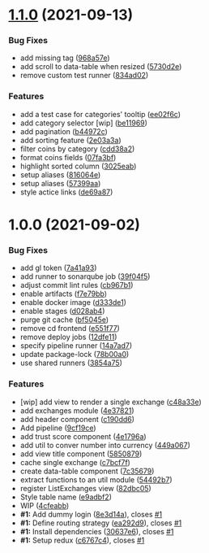 # [1.1.0](https://gitlab.com/firmino.changani/coingecko-dashboard-copycat-react/compare/v1.0.0...v1.1.0) (2021-09-13)


### Bug Fixes

* add missing  tag ([968a57e](https://gitlab.com/firmino.changani/coingecko-dashboard-copycat-react/commit/968a57e67b956cb5d27fb8d0ceb8d1ae3711e0a7))
* add scroll to data-table when resized ([5730d2e](https://gitlab.com/firmino.changani/coingecko-dashboard-copycat-react/commit/5730d2ece6e538aca10201aaf1f067eab75d653b))
* remove custom test runner ([834ad02](https://gitlab.com/firmino.changani/coingecko-dashboard-copycat-react/commit/834ad02d80f1631a1480689b05d7293f0a785b42))


### Features

* add a test case for categories' tooltip ([ee02f6c](https://gitlab.com/firmino.changani/coingecko-dashboard-copycat-react/commit/ee02f6c44d1e21a71166d9aa04aa6cf3cac5df08))
* add category selector [wip] ([be11969](https://gitlab.com/firmino.changani/coingecko-dashboard-copycat-react/commit/be11969c1b57227c0af7fb721ea1faf6267ffb9f))
* add pagination ([b44972c](https://gitlab.com/firmino.changani/coingecko-dashboard-copycat-react/commit/b44972ca0e5e821b5086c7a8e160234737cfd508))
* add sorting feature ([2e03a3a](https://gitlab.com/firmino.changani/coingecko-dashboard-copycat-react/commit/2e03a3aa8994bb4dfbb843149e2b504d36052a9e))
* filter coins by category ([cdd38a2](https://gitlab.com/firmino.changani/coingecko-dashboard-copycat-react/commit/cdd38a2bed86f98ff0a38235c284b14a747a13c3))
* format coins fields ([07fa3bf](https://gitlab.com/firmino.changani/coingecko-dashboard-copycat-react/commit/07fa3bfde399fb3c2fb52993cadd24a87b537848))
* highlight sorted column ([3025eab](https://gitlab.com/firmino.changani/coingecko-dashboard-copycat-react/commit/3025eabb029c805221ada5f25f6e8956db7a0611))
* setup aliases ([816064e](https://gitlab.com/firmino.changani/coingecko-dashboard-copycat-react/commit/816064e0dfa8395c879f678d6fc0db4083a1c1db))
* setup aliases ([57399aa](https://gitlab.com/firmino.changani/coingecko-dashboard-copycat-react/commit/57399aac60bd500f8ae0a9f688904ee193a047ab))
* style actice links ([de69a87](https://gitlab.com/firmino.changani/coingecko-dashboard-copycat-react/commit/de69a87bc1f0b24551637e2109b0c492da90bc21))

# 1.0.0 (2021-09-02)


### Bug Fixes

* add gl token ([7a41a93](https://gitlab.com/firmino.changani/coingecko-dashboard-copycat-react/commit/7a41a93e5960642e5cf91e062fdb947b3090466a))
* add runner to sonarqube job ([39f04f5](https://gitlab.com/firmino.changani/coingecko-dashboard-copycat-react/commit/39f04f55cf74199aa1f8ed786985ae1a715e3cd1))
* adjust commit lint rules ([cb967b1](https://gitlab.com/firmino.changani/coingecko-dashboard-copycat-react/commit/cb967b14b2c4b96945bba1890e632a4349fc646d))
* enable artifacts ([f7e79bb](https://gitlab.com/firmino.changani/coingecko-dashboard-copycat-react/commit/f7e79bba51f46e5b3708420126f34698d8a6d2c2))
* enable docker image ([d333de1](https://gitlab.com/firmino.changani/coingecko-dashboard-copycat-react/commit/d333de131d1beff4d0a9db28de323cde6bb18ca9))
* enable stages ([d028ab4](https://gitlab.com/firmino.changani/coingecko-dashboard-copycat-react/commit/d028ab42c14856cf22959e65d0fd6a85bc319476))
* purge git cache ([bf5045e](https://gitlab.com/firmino.changani/coingecko-dashboard-copycat-react/commit/bf5045e75d2af6b5d4b8dfd7ceb2944ab0af8539))
* remove cd frontend ([e551f77](https://gitlab.com/firmino.changani/coingecko-dashboard-copycat-react/commit/e551f773963924429705e97f2dea90e90be34a54))
* remove deploy jobs ([12dfe11](https://gitlab.com/firmino.changani/coingecko-dashboard-copycat-react/commit/12dfe11644037fecd037bcb85d0b7594415b6416))
* specify pipeline runner ([14a7ad7](https://gitlab.com/firmino.changani/coingecko-dashboard-copycat-react/commit/14a7ad7e13e7ec2ad72297716ab5c3f35abdaaa5))
* update package-lock ([78b00a0](https://gitlab.com/firmino.changani/coingecko-dashboard-copycat-react/commit/78b00a0c17a8f09d194b2fa361afbe883e4fffaa))
* use shared runners ([3854a75](https://gitlab.com/firmino.changani/coingecko-dashboard-copycat-react/commit/3854a7508c1b9f4072baae1d0d6b20d2cf4d1ee9))


### Features

* [wip] add view to render a single exchange ([c48a33e](https://gitlab.com/firmino.changani/coingecko-dashboard-copycat-react/commit/c48a33ef63a778a26e9bfac4265a0b4093e6dafe))
* add exchanges module ([4e37821](https://gitlab.com/firmino.changani/coingecko-dashboard-copycat-react/commit/4e37821b4ad3106d75c7c7c70b8dc26f3ea1c43b))
* add header component ([c190dd6](https://gitlab.com/firmino.changani/coingecko-dashboard-copycat-react/commit/c190dd6b3e57e3ea7ef2788f1ba5329fdef9beed))
* Add pipeline ([9cf19ce](https://gitlab.com/firmino.changani/coingecko-dashboard-copycat-react/commit/9cf19ce5dae881b9c3dbc5c3df8ea634b33ad2a1))
* add trust score component ([4e1796a](https://gitlab.com/firmino.changani/coingecko-dashboard-copycat-react/commit/4e1796a1c2e53480c768f47d61bfcf0c994c0602))
* add util to conver number into currency ([449a067](https://gitlab.com/firmino.changani/coingecko-dashboard-copycat-react/commit/449a0679acd7065b672b4be2e104f039c5bbeac7))
* add view title component ([5850879](https://gitlab.com/firmino.changani/coingecko-dashboard-copycat-react/commit/58508798655a4c48eed3061b8f856fa9b1d38040))
* cache single exchange ([c7bcf7f](https://gitlab.com/firmino.changani/coingecko-dashboard-copycat-react/commit/c7bcf7f24785ca34360ec156603b36c676837f26))
* create data-table component ([7c35679](https://gitlab.com/firmino.changani/coingecko-dashboard-copycat-react/commit/7c35679c329e47090ee2f1228305792ac8b4f93d))
* extract functions to an util module ([54492b7](https://gitlab.com/firmino.changani/coingecko-dashboard-copycat-react/commit/54492b7aa0051e4d0599889447e44614873c06d0))
* register ListExchanges view ([82dbc05](https://gitlab.com/firmino.changani/coingecko-dashboard-copycat-react/commit/82dbc058d1167076bc27f98af850a28591727d06))
* Style table name ([e9adbf2](https://gitlab.com/firmino.changani/coingecko-dashboard-copycat-react/commit/e9adbf2e1cd7ad3f04e623dbd9d6af7b8309e7be))
* WIP ([4cfeabb](https://gitlab.com/firmino.changani/coingecko-dashboard-copycat-react/commit/4cfeabbd7a4b50f8fe0ca0a4a9c44bac3207efaf))
* **#1:** Add dummy login ([8e3d14a](https://gitlab.com/firmino.changani/coingecko-dashboard-copycat-react/commit/8e3d14acbd903a97c0a725762c3b5f1100b2d6e8)), closes [#1](https://gitlab.com/firmino.changani/coingecko-dashboard-copycat-react/issues/1)
* **#1:** Define routing strategy ([ea292d9](https://gitlab.com/firmino.changani/coingecko-dashboard-copycat-react/commit/ea292d910f9b0e11d327c262e283c90c458aeea0)), closes [#1](https://gitlab.com/firmino.changani/coingecko-dashboard-copycat-react/issues/1)
* **#1:** Install dependencies ([30637e6](https://gitlab.com/firmino.changani/coingecko-dashboard-copycat-react/commit/30637e60da6c608d02c5820cf6701ced089a2ccb)), closes [#1](https://gitlab.com/firmino.changani/coingecko-dashboard-copycat-react/issues/1)
* **#1:** Setup redux ([c6767c4](https://gitlab.com/firmino.changani/coingecko-dashboard-copycat-react/commit/c6767c414a2bfda70e6faefb3ccda667d7c237b5)), closes [#1](https://gitlab.com/firmino.changani/coingecko-dashboard-copycat-react/issues/1)
